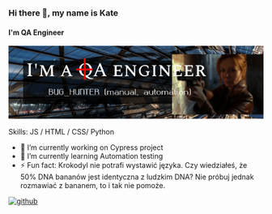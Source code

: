 ### Hi there 👋, my name is Kate
#### I'm QA Engineer
![I'm QA Engineer](https://github.com/Yenn-git/Yenn-git/blob/main/images/template.png)


Skills:  JS / HTML / CSS/ Python

- 🔭 I’m currently working on Cypress project 
- 🌱 I’m currently learning Automation testing 
- ⚡ Fun fact: Krokodyl nie potrafi wystawić języka. Czy wiedziałeś, że 50% DNA bananów jest identyczna z ludzkim DNA? Nie próbuj jednak rozmawiać z bananem, to i tak nie pomoże. 


[<img src='https://cdn.jsdelivr.net/npm/simple-icons@3.0.1/icons/github.svg' alt='github' height='40'>](https://github.com/https://github.com/Yenn-git)  

